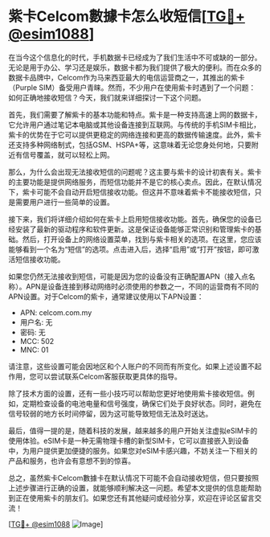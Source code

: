 # 紫卡Celcom數據卡怎么收短信[[TG💪+ @esim1088](https://t.me/s/esim1088)]

在当今这个信息化的时代，手机数据卡已经成为了我们生活中不可或缺的一部分。无论是用于办公、学习还是娱乐，数据卡都为我们提供了极大的便利。而在众多的数据卡品牌中，Celcom作为马来西亚最大的电信运营商之一，其推出的紫卡（Purple SIM）备受用户青睐。然而，不少用户在使用紫卡时遇到了一个问题：如何正确地接收短信？今天，我们就来详细探讨一下这个问题。

首先，我们需要了解紫卡的基本功能和特点。紫卡是一种支持高速上网的数据卡，它允许用户通过笔记本电脑或其他设备连接到互联网。与传统的手机SIM卡相比，紫卡的优势在于它可以提供更稳定的网络连接和更高的数据传输速度。此外，紫卡还支持多种网络制式，包括GSM、HSPA+等，这意味着无论您身处何地，只要附近有信号覆盖，就可以轻松上网。

那么，为什么会出现无法接收短信的问题呢？这主要与紫卡的设计初衷有关。紫卡的主要功能是提供网络服务，而短信功能并不是它的核心卖点。因此，在默认情况下，紫卡可能不会自动开启短信接收功能。但这并不意味着紫卡不能接收短信，只是需要用户进行一些简单的设置。

接下来，我们将详细介绍如何在紫卡上启用短信接收功能。首先，确保您的设备已经安装了最新的驱动程序和软件更新。这是保证设备能够正常识别和管理紫卡的基础。然后，打开设备上的网络设置菜单，找到与紫卡相关的选项。在这里，您应该能够看到一个名为“短信”的选项。点击进入后，选择“启用”或“打开”按钮，即可激活短信接收功能。

如果您仍然无法接收到短信，可能是因为您的设备没有正确配置APN（接入点名称）。APN是设备连接到移动网络时必须使用的参数之一，不同的运营商有不同的APN设置。对于Celcom的紫卡，通常建议使用以下APN设置：

- APN: celcom.com.my  
- 用户名: 无  
- 密码: 无  
- MCC: 502  
- MNC: 01  

请注意，这些设置可能会因地区和个人账户的不同而有所变化。如果上述设置不起作用，您可以尝试联系Celcom客服获取更具体的指导。

除了技术方面的设置，还有一些小技巧可以帮助您更好地使用紫卡接收短信。例如，定期检查设备的电池电量和信号强度，确保它们处于良好状态。同时，避免在信号较弱的地方长时间停留，因为这可能导致短信无法及时送达。

最后，值得一提的是，随着科技的发展，越来越多的用户开始关注虚拟eSIM卡的使用体验。eSIM卡是一种无需物理卡槽的新型SIM卡，它可以直接嵌入到设备中，为用户提供更加便捷的服务。如果您对eSIM卡感兴趣，不妨关注一下相关的产品和服务，也许会有意想不到的惊喜。

总之，虽然紫卡Celcom數據卡在默认情况下可能不会自动接收短信，但只要按照上述步骤进行正确的设置，就能够顺利解决这一问题。希望本文提供的信息能帮助到正在使用紫卡的朋友们。如果您还有其他疑问或经验分享，欢迎在评论区留言交流！

[[TG💪+ @esim1088](https://t.me/s/esim1088) ![Image](https://i.postimg.cc/4NQfJmqS/Snipaste-2025-05-13-00-14-12.png)]